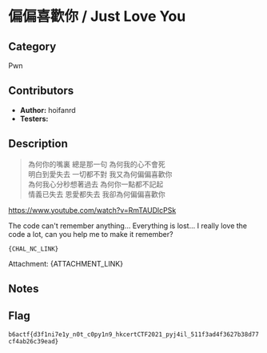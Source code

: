 # 偏偏喜歡你 / Just Love You

## Category

Pwn

## Contributors

-   **Author:** hoifanrd
-   **Testers:** 

## Description

> 為何你的嘴裏 總是那一句 為何我的心不會死  
> 明白到愛失去 一切都不對 我又為何偏偏喜歡你  
> 為何我心分秒想著過去 為何你一點都不記起  
> 情義已失去 恩愛都失去 我卻為何偏偏喜歡你  

https://www.youtube.com/watch?v=RmTAUDlcPSk

The code can't remember anything... Everything is lost...
I really love the code a lot, can you help me to make it remember?

```
{CHAL_NC_LINK}
```

Attachment: {ATTACHMENT_LINK}

## Notes

## Flag

`b6actf{d3f1ni7e1y_n0t_c0py1n9_hkcertCTF2021_pyj4il_511f3ad4f3627b38d77cf4ab26c39ead}`
